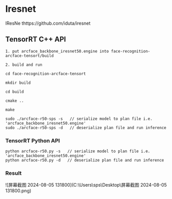 # Iresnet

IResNe thttps://github.com/iduta/iresnet

## TensorRT C++ API

```
1. put arcface_backbone_iresnet50.engine into face-recognition-arcface-tensort/build

2. build and run

cd face-recognition-arcface-tensort

mkdir build

cd build

cmake ..

make

sudo ./arcface-r50-sps -s   // serialize model to plan file i.e. 'arcface_backbone_iresnet50.engine'
sudo ./arcface-r50-sps -d   // deserialize plan file and run inference

```

### TensorRT Python API

```
python arcface-r50.py -s   // serialize model to plan file i.e. 'arcface_backbone_iresnet50.engine'
python arcface-r50.py -d   // deserialize plan file and run inference
```

### Result

![屏幕截图 2024-08-05 131800](C:\Users\sps\Desktop\屏幕截图 2024-08-05 131800.png)
